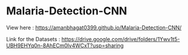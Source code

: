 # Malaria-Detection-CNN

View here : https://amanbhagat0399.github.io/Malaria-Detection-CNN/

Link for the Datasets : https://drive.google.com/drive/folders/1Ywv1t5-UBH9EHYq0n-8AhECm0lv4WCxT?usp=sharing
